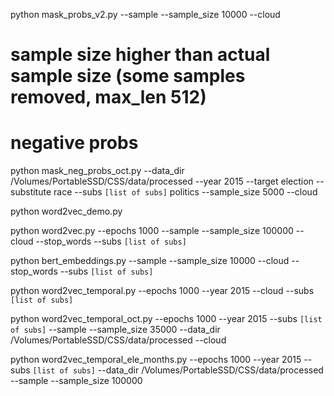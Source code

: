 python mask_probs_v2.py --sample --sample_size 10000 --cloud

# sample size higher than actual sample size (some samples removed, max_len 512)
# negative probs
python mask_neg_probs_oct.py --data_dir /Volumes/PortableSSD/CSS/data/processed --year 2015 --target election --substitute race --subs `[list of subs]` politics --sample_size 5000 --cloud

python word2vec_demo.py 

python word2vec.py --epochs 1000 --sample --sample_size 100000 --cloud --stop_words --subs `[list of subs]`

python bert_embeddings.py --sample --sample_size 10000 --cloud --stop_words --subs `[list of subs]`

python word2vec_temporal.py --epochs 1000 --year 2015 --cloud --subs `[list of subs]`

python word2vec_temporal_oct.py --epochs 1000 --year 2015 --subs `[list of subs]` --sample --sample_size 35000 --data_dir /Volumes/PortableSSD/CSS/data/processed --cloud 

python word2vec_temporal_ele_months.py --epochs 1000 --year 2015 --subs `[list of subs]` --data_dir /Volumes/PortableSSD/CSS/data/processed --sample --sample_size 100000 
